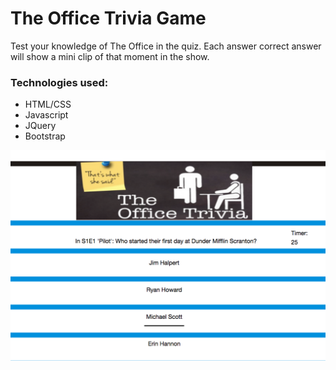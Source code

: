 # The Office Trivia Game

Test your knowledge of The Office in the quiz. Each answer correct answer will show a mini clip of that moment in the show.

### Technologies used:

* HTML/CSS
* Javascript 
* JQuery
* Bootstrap


![Alt text](assets/images/github.png?raw=true "office")